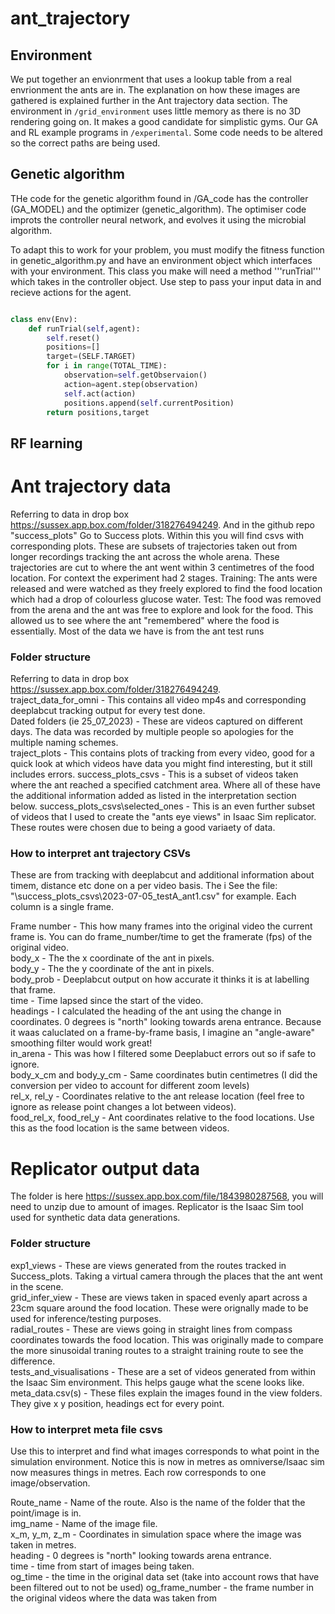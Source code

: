 
# ant_trajectory

## Environment
We put together an envionrment that uses a lookup table from a real envrionment the ants are in. The explanation on how these images are gathered is explained further in the Ant trajectory data section. The environment in ```/grid_environment``` uses little memory as there is no 3D rendering going on. It makes a good candidate for simplistic gyms. Our GA and RL example programs in ```/experimental```. Some code needs to be altered so the correct paths are being used.


## Genetic algorithm
THe code for the genetic algorithm found in /GA_code has the controller (GA_MODEL) and the optimizer (genetic_algorithm). The optimiser code improts the controller neural network, and evolves it using the microbial algorithm. 

To adapt this to work for your problem, you must modify the fitness function in genetic_algorithm.py and have an environment object which interfaces with your environment. This class you make will need a method '''runTrial''' which takes in the controller object. Use step to pass your input data in and recieve actions for the agent. 

```python

class env(Env):
    def runTrial(self,agent):
        self.reset()
        positions=[]
        target=(SELF.TARGET)
        for i in range(TOTAL_TIME):
            observation=self.getObservaion()
            action=agent.step(observation)
            self.act(action)
            positions.append(self.currentPosition)
        return positions,target
```

## RF learning


# Ant trajectory data
Referring to data in drop box https://sussex.app.box.com/folder/318276494249. And in the github repo "success_plots"
Go to Success plots. Within this you will find csvs with corresponding plots. These are subsets of trajectories taken out from longer recordings tracking the ant across the whole arena. These trajectories are cut to where the ant went within 3 centimetres of the food location. For context the experiment had 2 stages. Training: The ants were released and were watched as they freely explored to find the food location which had a drop of colourless glucose water. Test: The food was removed from the arena and the ant was free to explore and look for the food. This allowed us to see where the ant "remembered" where the food is essentially. Most of the data we have is from the ant test runs

### Folder structure
Referring to data in drop box https://sussex.app.box.com/folder/318276494249.  
traject_data_for_omni - This contains all video mp4s and corresponding deeplabcut tracking output for every test done.  
Dated folders (ie 25_07_2023) - These are videos captured on different days. The data was recorded by multiple people so apologies for the multiple naming schemes.  
traject_plots - This contains plots of tracking from every video, good for a quick look at which videos have data you might find interesting, but it still includes errors.
success_plots_csvs - This is a subset of videos taken where the ant reached a specified catchment area. Where all of these have the additional information added as listed in the interpretation section below.
success_plots_csvs\selected_ones - This is an even further subset of videos that I used to create the "ants eye views" in Isaac Sim replicator. These routes were chosen due to being a good variaety of data.

### How to interpret ant trajectory CSVs
These are from tracking with deeplabcut and additional information about timem, distance etc done on a per video basis. The i See the file: "\success_plots_csvs\2023-07-05_testA_ant1.csv" for example. Each column is a single frame.  

Frame number - This how many frames into the original video the current frame is. You can do frame_number/time to get the framerate (fps) of the original video.  
body_x - The the x coordinate of the ant in pixels.  
body_y - The the y coordinate of the ant in pixels.  
body_prob - Deeplabcut output on how accurate it thinks it is at labelling that frame.  
time - Time lapsed since the start of the video.  
headings - I calculated the heading of the ant using the change in coordinates. 0 degrees is "north" looking towards arena entrance. Because it waas caluclated on a frame-by-frame basis, I imagine an "angle-aware" smoothing filter would work great!  
in_arena - This was how I filtered some Deeplabuct errors out so if safe to ignore.  
body_x_cm and body_y_cm - Same coordinates butin centimetres (I did the conversion per video to account for different zoom levels)  
rel_x, rel_y - Coordinates relative to the ant release location (feel free to ignore as release point changes a lot between videos).  
food_rel_x, food_rel_y - Ant coordinates relative to the food locations. Use this as the food location is the same between videos. 

# Replicator output data
The folder is here https://sussex.app.box.com/file/1843980287568, you will need to unzip due to amount of images.
Replicator is the Isaac Sim tool used for synthetic data data generations.

### Folder structure
exp1_views - These are views generated from the routes tracked in Success_plots. Taking a virtual camera through the places that the ant went in the scene.  
grid_infer_view - These are views taken in spaced evenly apart across a 23cm square around the food location. These were orignally made to be used for inference/testing purposes.  
radial_routes - These are views going in straight lines from compass coordinates towards the food location. This was originally made to compare the more sinusoidal traning routes to a straight training route to see the difference.  
tests_and_visualisations - These are a set of videos generated from within the Isaac Sim environment. This helps gauge what the scene looks like.  
meta_data.csv(s) - These files explain the images found in the view folders. They give x y position, headings ect for every point.   

### How to interpret meta file csvs
Use this to interpret and find what images corresponds to what point in the simulation environment. Notice this is now in metres as omniverse/Isaac sim now measures things in metres. Each row corresponds to one image/observation.  

Route_name - Name of the route. Also is the name of the folder that the point/image is in.  
img_name - Name of the image file.  
x_m, y_m, z_m - Coordinates in simulation space where the image was taken in metres.  
heading - 0 degrees is "north" looking towards arena entrance.  
time - time from start of images being taken.  
og_time - the time in the original data set (take into account rows that have been filtered out to not be used)
og_frame_number - the frame number in the original videos where the data was taken from


